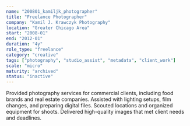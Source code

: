 ```yaml
---
name: "200801_kamiljk_photographer"
title: "Freelance Photographer"
company: "Kamil J. Krawczyk Photography"
location: "Greater Chicago Area"
start: "2008-01"
end: "2012-01"
duration: "4y"
role_type: "freelance"
category: "creative"
tags: ["photography", "studio_assist", "metadata", "client_work"]
scale: "micro"
maturity: "archived"
status: "inactive"
---
```


Provided photography services for commercial clients, including food brands and real estate companies. Assisted with lighting setups, film changes, and preparing digital files. Scouted locations and organized equipment for shoots. Delivered high-quality images that met client needs and deadlines.
